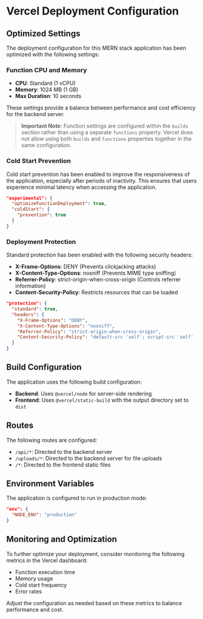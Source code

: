 # Vercel Deployment Configuration

## Optimized Settings

The deployment configuration for this MERN stack application has been optimized with the following settings:

### Function CPU and Memory

- **CPU**: Standard (1 vCPU)
- **Memory**: 1024 MB (1 GB)
- **Max Duration**: 10 seconds

These settings provide a balance between performance and cost efficiency for the backend server.

> **Important Note**: Function settings are configured within the `builds` section rather than using a separate `functions` property. Vercel does not allow using both `builds` and `functions` properties together in the same configuration.

### Cold Start Prevention

Cold start prevention has been enabled to improve the responsiveness of the application, especially after periods of inactivity. This ensures that users experience minimal latency when accessing the application.

```json
"experimental": {
  "optimizeFunctionDeployment": true,
  "coldStart": {
    "prevention": true
  }
}
```

### Deployment Protection

Standard protection has been enabled with the following security headers:

- **X-Frame-Options**: DENY (Prevents clickjacking attacks)
- **X-Content-Type-Options**: nosniff (Prevents MIME type sniffing)
- **Referrer-Policy**: strict-origin-when-cross-origin (Controls referrer information)
- **Content-Security-Policy**: Restricts resources that can be loaded

```json
"protection": {
  "standard": true,
  "headers": {
    "X-Frame-Options": "DENY",
    "X-Content-Type-Options": "nosniff",
    "Referrer-Policy": "strict-origin-when-cross-origin",
    "Content-Security-Policy": "default-src 'self'; script-src 'self' 'unsafe-inline'; style-src 'self' 'unsafe-inline'; img-src 'self' data:; connect-src 'self' https://*.vercel.app;"
  }
}
```

## Build Configuration

The application uses the following build configuration:

- **Backend**: Uses `@vercel/node` for server-side rendering
- **Frontend**: Uses `@vercel/static-build` with the output directory set to `dist`

## Routes

The following routes are configured:

- `/api/*`: Directed to the backend server
- `/uploads/*`: Directed to the backend server for file uploads
- `/*`: Directed to the frontend static files

## Environment Variables

The application is configured to run in production mode:

```json
"env": {
  "NODE_ENV": "production"
}
```

## Monitoring and Optimization

To further optimize your deployment, consider monitoring the following metrics in the Vercel dashboard:

- Function execution time
- Memory usage
- Cold start frequency
- Error rates

Adjust the configuration as needed based on these metrics to balance performance and cost.